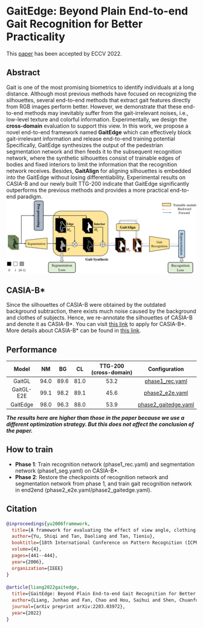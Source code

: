 # GaitEdge: Beyond Plain End-to-end Gait Recognition for Better Practicality

This [paper](https://arxiv.org/abs/2203.03972) has been accepted by ECCV 2022.

## Abstract
Gait is one of the most promising biometrics to identify individuals at a long distance. Although most previous methods have focused on recognizing the silhouettes, several end-to-end methods that extract gait features directly from RGB images perform better. However, we demonstrate that these end-to-end methods may inevitably suffer from the gait-irrelevant noises, i.e., low-level texture and colorful information. Experimentally, we design the **cross-domain** evaluation to support this view. In this work, we propose a novel end-to-end framework named **GaitEdge** which can effectively block gait-irrelevant information and release end-to-end training potential Specifically, GaitEdge synthesizes the output of the pedestrian segmentation network and then feeds it to the subsequent recognition network, where the synthetic silhouettes consist of trainable edges of bodies and fixed interiors to limit the information that the recognition network receives. Besides, **GaitAlign** for aligning silhouettes is embedded into the GaitEdge without losing differentiability. Experimental results on CASIA-B and our newly built TTG-200 indicate that GaitEdge significantly outperforms the previous methods and provides a more practical end-to-end paradigm.
![img](../../assets/gaitedge.png)

## CASIA-B*
Since the silhouettes of CASIA-B were obtained by the outdated background subtraction, there exists much noise caused by the background and clothes of subjects. Hence, we re-annotate the
silhouettes of CASIA-B and denote it as CASIA-B*. You can visit [this link](http://www.cbsr.ia.ac.cn/english/Gait%20Databases.asp) to apply for CASIA-B*. More details about CASIA-B* can be found in [this link](../../datasets/CASIA-B*/README.md).

## Performance
|    Model   |  NM  |  BG  |  CL  | TTG-200 (cross-domain) |                  Configuration                 |
|:----------:|:----:|:----:|:----:|:----------------------:|:----------------------------------------------:|
|   GaitGL   | 94.0 | 89.6 | 81.0 |          53.2          |      [phase1_rec.yaml](./phase1_rec.yaml)      |
| GaitGL-E2E | 99.1 | 98.2 | 89.1 |          45.6          |      [phase2_e2e.yaml](./phase2_e2e.yaml)      |
|  GaitEdge  | 98.0 | 96.3 | 88.0 |          53.9          | [phase2_gaitedge.yaml](./phase2_gaitedge.yaml) |

***The results here are higher than those in the paper because we use a different optimization strategy. But this does not affect the conclusion of the paper.***

## How to train
- **Phase 1**: 
Train recognition network (phase1_rec.yaml) and segmentation network (phase1_seg.yaml) on CASIA-B*.
- **Phase 2**: Restore the checkpoints of recognition network and segmentation network from phase 1, and train gait recognition network in end2end (phase2_e2e.yaml/phase2_gaitedge.yaml).

## Citation

```bibtex
@inproceedings{yu2006framework,
  title={A framework for evaluating the effect of view angle, clothing and carrying condition on gait recognition},
  author={Yu, Shiqi and Tan, Daoliang and Tan, Tieniu},
  booktitle={18th International Conference on Pattern Recognition (ICPR'06)},
  volume={4},
  pages={441--444},
  year={2006},
  organization={IEEE}
}

@article{liang2022gaitedge,
  title={GaitEdge: Beyond Plain End-to-end Gait Recognition for Better Practicality},
  author={Liang, Junhao and Fan, Chao and Hou, Saihui and Shen, Chuanfu and Huang, Yongzhen and Yu, Shiqi},
  journal={arXiv preprint arXiv:2203.03972},
  year={2022}
}
```
